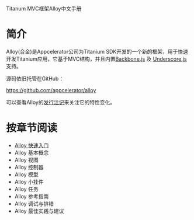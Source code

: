 Titanum MVC框架Alloy中文手册

# 简介 #

Alloy(合金)是Appcelerator公司为Titanium SDK开发的一个新的框架，用于快速开发Titanium应用，它基于MVC结构，并且内置[Backbone.js](http://docs.appcelerator.com/backbone/0.9.2/) 及 [Underscore.js](http://underscorejs.org/) 支持。

源码依旧托管在GitHub：

https://github.com/appcelerator/alloy

可以查看Alloy的[发行注记](https://github.com/appcelerator/alloy/blob/master/CHANGELOG.md)来关注它的特性变化。

# 按章节阅读 #

  * [Alloy 快速入门](Alloy_Quick_Start.md)
  * Alloy 基本概念
  * Alloy 视图
  * Alloy 控制器
  * Alloy 模型
  * Alloy 小挂件
  * Alloy 任务
  * Alloy 参考指南
  * Alloy 调试与排错
  * Alloy 最佳实践与建议